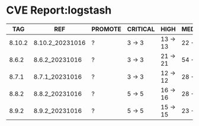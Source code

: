 # CVE Report:logstash
|  TAG   |       REF       | PROMOTE | CRITICAL |   HIGH   |  MEDIUM  |   LOW    | UNKNOWN |
|--------|-----------------|---------|----------|----------|----------|----------|---------|
| 8.10.2 | 8.10.2_20231016 | ?       | 3 -> 3   | 13 -> 13 | 22 -> 22 | 23 -> 23 | 0 -> 0  |
| 8.6.2  | 8.6.2_20231016  | ?       | 3 -> 3   | 21 -> 21 | 54 -> 54 | 51 -> 51 | 0 -> 0  |
| 8.7.1  | 8.7.1_20231016  | ?       | 3 -> 3   | 12 -> 12 | 28 -> 28 | 43 -> 43 | 0 -> 0  |
| 8.8.2  | 8.8.2_20231016  | ?       | 5 -> 5   | 16 -> 16 | 28 -> 28 | 27 -> 27 | 0 -> 0  |
| 8.9.2  | 8.9.2_20231016  | ?       | 5 -> 5   | 15 -> 15 | 23 -> 23 | 23 -> 23 | 0 -> 0  |
